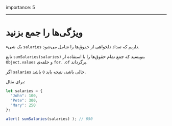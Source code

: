 importance: 5

---

# ویژگی‌ها را جمع بزنید

یک شیء `salaries` داریم که تعداد دلخواهی از حقوق‌ها را شامل می‌شود.

تابع `sumSalaries(salaries)` بنویسید که جمع تمام حقوق‌ها را با استفاده از `Object.values` و حلقه‌ی `for..of` برگرداند.

اگر `salaries` خالی باشد، نتیجه باید `0` باشد.

برای مثال:

```js
let salaries = {
  "John": 100,
  "Pete": 300,
  "Mary": 250
};

alert( sumSalaries(salaries) ); // 650
```
